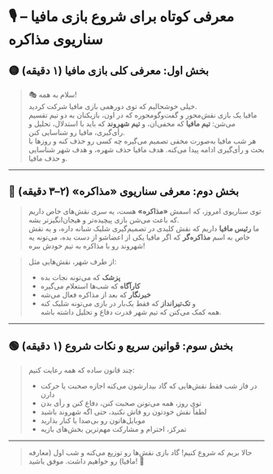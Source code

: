 
# 🎙️ معرفی کوتاه برای شروع بازی مافیا – سناریوی مذاکره

## 🟡 بخش اول: معرفی کلی بازی مافیا (۱ دقیقه)
> 🎭 سلام به همه!  
> خیلی خوشحالیم که توی دورهمی بازی مافیا شرکت کردید.  
> مافیا یک بازی نقش‌محور و گفت‌وگومحوره که در اون، بازیکنان به دو تیم تقسیم می‌شن: **تیم مافیا** که مخفی‌ان، و **تیم شهروند** که باید با استدلال، تحلیل و رأی‌گیری، مافیا رو شناسایی کنن.  
> هر شب مافیا به‌صورت مخفی تصمیم می‌گیره چه کسی رو حذف کنه و روزها با بحث و رأی‌گیری ادامه پیدا می‌کنه. هدف مافیا حذف شهره، و هدف شهر شناسایی و حذف مافیا.

---

## 🔵 بخش دوم: معرفی سناریوی «مذاکره» (۲–۳ دقیقه)
> توی سناریوی امروز، که اسمش **«مذاکره»** هست، یه سری نقش‌های خاص داریم که باعث می‌شن بازی پیچیده‌تر و هیجان‌انگیزتر بشه.  
> ما **رئیس مافیا** داریم که نقش کلیدی در تصمیم‌گیری شلیک شبانه داره، و یه نقش خاص به اسم **مذاکره‌گر** که اگر مافیا یکی از اعضاشو از دست بده، می‌تونه یه شهروند رو با مذاکره به تیم خودش ببره!

> از طرف شهر، نقش‌هایی مثل:
> - **پزشک** که می‌تونه نجات بده  
> - **کارآگاه** که شب‌ها استعلام می‌گیره  
> - **خبرنگار** که بعد از مذاکره فعال می‌شه  
> - و **تک‌تیرانداز** که فقط یک‌بار در بازی می‌تونه شلیک کنه  
> همه کمک می‌کنن که تیم شهر قدرت دفاع و تحلیل داشته باشه.

---

## 🟢 بخش سوم: قوانین سریع و نکات شروع (۱ دقیقه)
> چند قانون ساده که همه رعایت کنیم:
> - در فاز شب فقط نقش‌هایی که گاد بیدارشون می‌کنه اجازه صحبت یا حرکت دارن  
> - توی روز، همه می‌تونن صحبت کنن، دفاع کنن و رأی بدن  
> - لطفاً نقش‌ خودتون رو فاش نکنید، حتی اگه شهروند باشید  
> - موبایل‌هاتون رو بی‌صدا یا کنار بذارید  
> - تمرکز، احترام و مشارکت مهم‌ترین بخش‌های بازیه

---

> حالا بریم که شروع کنیم! گاد بازی نقش‌ها رو توزیع می‌کنه و شب اول (معارفه مافیا) رو خواهیم داشت. موفق باشید! 🙌
